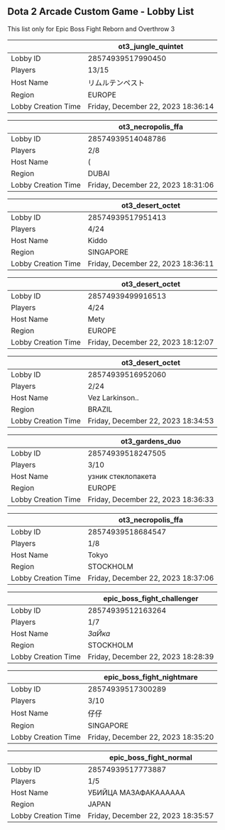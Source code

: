 ## Dota 2 Arcade Custom Game - Lobby List

This list only for Epic Boss Fight Reborn and Overthrow 3

|  | ot3_jungle_quintet |
| ------ | ------ |
| Lobby ID | 28574939517990450 |
| Players | 13/15 |
| Host Name | リムルテンペスト |
| Region | EUROPE |
| Lobby Creation Time | Friday, December 22, 2023 18:36:14 |


|  | ot3_necropolis_ffa |
| ------ | ------ |
| Lobby ID | 28574939514048786 |
| Players | 2/8 |
| Host Name | ( |
| Region | DUBAI |
| Lobby Creation Time | Friday, December 22, 2023 18:31:06 |


|  | ot3_desert_octet |
| ------ | ------ |
| Lobby ID | 28574939517951413 |
| Players | 4/24 |
| Host Name | Kiddo |
| Region | SINGAPORE |
| Lobby Creation Time | Friday, December 22, 2023 18:36:11 |


|  | ot3_desert_octet |
| ------ | ------ |
| Lobby ID | 28574939499916513 |
| Players | 4/24 |
| Host Name | Mety |
| Region | EUROPE |
| Lobby Creation Time | Friday, December 22, 2023 18:12:07 |


|  | ot3_desert_octet |
| ------ | ------ |
| Lobby ID | 28574939516952060 |
| Players | 2/24 |
| Host Name | Vez Larkinson.. |
| Region | BRAZIL |
| Lobby Creation Time | Friday, December 22, 2023 18:34:53 |


|  | ot3_gardens_duo |
| ------ | ------ |
| Lobby ID | 28574939518247505 |
| Players | 3/10 |
| Host Name | узник стеклопакета |
| Region | EUROPE |
| Lobby Creation Time | Friday, December 22, 2023 18:36:33 |


|  | ot3_necropolis_ffa |
| ------ | ------ |
| Lobby ID | 28574939518684547 |
| Players | 1/8 |
| Host Name | Tokyo |
| Region | STOCKHOLM |
| Lobby Creation Time | Friday, December 22, 2023 18:37:06 |


|  | epic_boss_fight_challenger |
| ------ | ------ |
| Lobby ID | 28574939512163264 |
| Players | 1/7 |
| Host Name | _ЗаЙка_ |
| Region | STOCKHOLM |
| Lobby Creation Time | Friday, December 22, 2023 18:28:39 |


|  | epic_boss_fight_nightmare |
| ------ | ------ |
| Lobby ID | 28574939517300289 |
| Players | 3/10 |
| Host Name | 仔仔 |
| Region | SINGAPORE |
| Lobby Creation Time | Friday, December 22, 2023 18:35:20 |


|  | epic_boss_fight_normal |
| ------ | ------ |
| Lobby ID | 28574939517773887 |
| Players | 1/5 |
| Host Name | УБИЙЦА МАЗАФАКАААААА |
| Region | JAPAN |
| Lobby Creation Time | Friday, December 22, 2023 18:35:57 |



